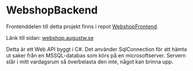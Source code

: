 WebshopBackend
===========
Frontenddelen till detta projekt finns i repot [WebshopFrontend](http://github.com/augustw/webshopfrontend).

Länk till sidan: [webshop.augustw.se](http://webshop.augustw.se)

Detta är ett Web API byggt i C#. Det använder SqlConnection för att hämta ut saker från en MSSQL-databas som körs på en microsoftserver. Servern står i mitt vardagsrum så överbelasta den inte, något kan brinna upp. 
